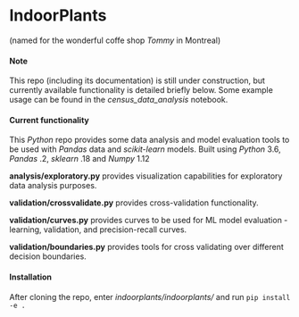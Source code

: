 # IndoorPlants

(named for the wonderful coffe shop _Tommy_ in Montreal)

#### Note

This repo (including its documentation) is still under construction, but currently available functionality is detailed briefly below. Some example usage can be found in the *census_data_analysis* notebook.

#### Current functionality 

This *Python* repo provides some data analysis and model evaluation tools to be used with *Pandas* data and *scikit-learn* models. Built using *Python* 3.6, *Pandas* .2, *sklearn* .18 and *Numpy* 1.12

**analysis/exploratory.py** provides visualization capabilities for exploratory data analysis purposes.

**validation/crossvalidate.py** provides cross-validation functionality.

**validation/curves.py** provides curves to be used for ML model evaluation - learning, validation, and precision-recall curves.

**validation/boundaries.py** provides tools for cross validating over different decision boundaries. 

#### Installation

After cloning the repo, enter *indoorplants/indoorplants/* and run `pip install -e .`
